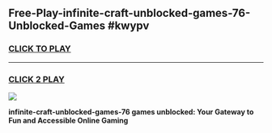 
## Free-Play-infinite-craft-unblocked-games-76-Unblocked-Games #kwypv
<h3>
<a href="https://news.freeplayer.one?title=infinite-craft-unblocked-games-76&ref=8M">CLICK TO PLAY</a></h3>
<hr>

<h3>
<a href="https://news.freeplayer.one?title=infinite-craft-unblocked-games-76&ref=8M">CLICK 2 PLAY</a>
  
</h3>

<a href="https://news.freeplayer.one?title=infinite-craft-unblocked-games-76&ref=8M"><img src="https://clearcache.store/games.png"></a>


**infinite-craft-unblocked-games-76 games unblocked: Your Gateway to Fun and Accessible Online Gaming**
